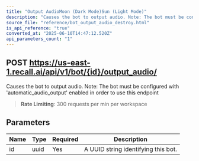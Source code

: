 ```yaml
---
title: "Output AudioMoon (Dark Mode)Sun (Light Mode)"
description: "Causes the bot to output audio. Note: The bot must be configured with 'automatic_audio_output' enabled in order to use this endpoint. This endpoint is rate limited to: 300 requests per min per workspace"
source_file: "reference/bot_output_audio_destroy.html"
is_api_reference: "true"
converted_at: "2025-06-10T14:47:12.520Z"
api_parameters_count: "1"
---
```

## POST https://us-east-1.recall.ai/api/v1/bot/{id}/output_audio/

Causes the bot to output audio. Note: The bot must be configured with 'automatic_audio_output' enabled in order to use this endpoint

> **Rate Limiting**: 300 requests per min per workspace

## Parameters

| Name | Type | Required | Description |
| --- | --- | --- | --- |
| id | uuid | Yes | A UUID string identifying this bot. |
